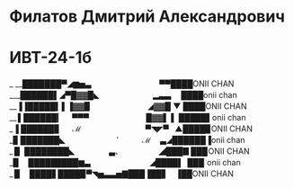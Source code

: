 # Филатов Дмитрий Александрович
# ИВТ-24-1б
_ __███████▀◢▆▅▃ 　　　   　　 　　 ▀▀████ONII CHAN                                                                     
___██████▌◢▀█▓▓█◣   　　　　  　　▂▃▃　 ████onii chan                                                                       
__▐▐█████▍▌▐▓▓▉　　　　　　 　◢▓▓█ ▼ ████ONII CHAN                                                                         
__ ▌██████▎　 ▀▀▀　　　　　　 　█▓▓▌ ▌ █████▌onii chan                                                                      
_▐ ██████▊　 ℳ 　　　　　　　　▀◥◤▀    ▲████▉ONII CHAN                                                                   
_▊ ███████◣ 　　　　　　  ′　　　ℳ　 ▃◢██████▐onii chan                                                                 
_ ▉ ████████◣ 　　　　 ▃、　　　　　◢███▊███ ONII CHAN                                                                    
_▉　 █████████▆▃　　　　　　　 ◢████▌ ███  onii chan                                                                     
_ ▉　 ████▋████▉▀◥▅▃▃▅▇███▐██▋　▐██ONII CHAN                                                                       

